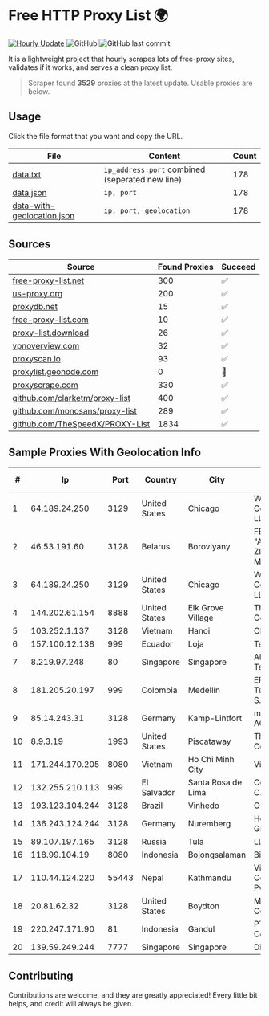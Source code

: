 
# Free HTTP Proxy List 🌍

[![Hourly Update](https://github.com/mertguvencli/http-proxy-list/actions/workflows/main.yml/badge.svg?branch=main)](https://github.com/mertguvencli/http-proxy-list/actions/workflows/main.yml)
![GitHub](https://img.shields.io/github/license/mertguvencli/http-proxy-list)
![GitHub last commit](https://img.shields.io/github/last-commit/mertguvencli/http-proxy-list)

It is a lightweight project that hourly scrapes lots of free-proxy sites, validates if it works, and serves a clean proxy list.


> Scraper found **3529** proxies at the latest update. Usable proxies are below.

## Usage

Click the file format that you want and copy the URL.


|File|Content|Count|
|----|-------|-----|
|[data.txt](https://raw.githubusercontent.com/mertguvencli/http-proxy-list/main/proxy-list/data.txt)|`ip_address:port` combined (seperated new line)|178|
|[data.json](https://raw.githubusercontent.com/mertguvencli/http-proxy-list/main/proxy-list/data.json)|`ip, port`|178|
|[data-with-geolocation.json](https://raw.githubusercontent.com/mertguvencli/http-proxy-list/main/proxy-list/data-with-geolocation.json)|`ip, port, geolocation`|178|

## Sources

|Source|Found Proxies|Succeed|
|------|-------------|-------|
|[free-proxy-list.net](https://free-proxy-list.net)|300|✅|
|[us-proxy.org](https://www.us-proxy.org)|200|✅|
|[proxydb.net](http://proxydb.net)|15|✅|
|[free-proxy-list.com](https://free-proxy-list.com/?page=&port=&type%5B%5D=http&type%5B%5D=https&up_time=0&search=Search)|10|✅|
|[proxy-list.download](https://www.proxy-list.download/HTTP)|26|✅|
|[vpnoverview.com](https://vpnoverview.com/privacy/anonymous-browsing/free-proxy-servers)|32|✅|
|[proxyscan.io](https://www.proxyscan.io)|93|✅|
|[proxylist.geonode.com](https://proxylist.geonode.com/api/proxy-list?limit=300&page=1&sort_by=lastChecked&sort_type=desc&protocols=http,https)|0|🚫|
|[proxyscrape.com](https://api.proxyscrape.com/v2/?request=displayproxies&protocol=http&timeout=10000&country=all&ssl=all&anonymity=all)|330|✅|
|[github.com/clarketm/proxy-list](https://raw.githubusercontent.com/clarketm/proxy-list/master/proxy-list-raw.txt)|400|✅|
|[github.com/monosans/proxy-list](https://raw.githubusercontent.com/monosans/proxy-list/main/proxies/http.txt)|289|✅|
|[github.com/TheSpeedX/PROXY-List](https://raw.githubusercontent.com/TheSpeedX/PROXY-List/master/http.txt)|1834|✅|


## Sample Proxies With Geolocation Info

|#|Ip|Port|Country|City|Internet Service Provider|
|-|--|----|-------|----|-------------------------|
|1|64.189.24.250|3129|United States|Chicago|WhiteSky Communications, LLC.|
|2|46.53.191.60|3128|Belarus|Borovlyany|FE "ALTERNATIVNAYA ZIFROVAYA SET" Minsk|
|3|64.189.24.250|3129|United States|Chicago|WhiteSky Communications, LLC.|
|4|144.202.61.154|8888|United States|Elk Grove Village|The Constant Company|
|5|103.252.1.137|3128|Vietnam|Hanoi|CMCMIENBAC|
|6|157.100.12.138|999|Ecuador|Loja|Telconet S.A|
|7|8.219.97.248|80|Singapore|Singapore|Alibaba (US) Technology Co., Ltd.|
|8|181.205.20.197|999|Colombia|Medellín|EPM Telecomunicaciones S.A. E.S.P.|
|9|85.14.243.31|3128|Germany|Kamp-Lintfort|myLoc managed IT AG|
|10|8.9.3.19|1993|United States|Piscataway|The Constant Company, LLC|
|11|171.244.170.205|8080|Vietnam|Ho Chi Minh City|Viettel Corporation|
|12|132.255.210.113|999|El Salvador|Santa Rosa de Lima|Conective S.a. De C.V.|
|13|193.123.104.244|3128|Brazil|Vinhedo|Oracle Corporation|
|14|136.243.124.244|3128|Germany|Nuremberg|Hetzner Online GmbH|
|15|89.107.197.165|3128|Russia|Tula|LLC TK Altair|
|16|118.99.104.19|8080|Indonesia|Bojongsalaman|Biznet Networks|
|17|110.44.124.220|55443|Nepal|Kathmandu|Vianet Communications Pvt. Ltd|
|18|20.81.62.32|3128|United States|Boydton|Microsoft Corporation|
|19|220.247.171.90|81|Indonesia|Gandul|PT Indonesia Comnets Plus|
|20|139.59.249.244|7777|Singapore|Singapore|DigitalOcean, LLC|



## Contributing

Contributions are welcome, and they are greatly appreciated! Every
little bit helps, and credit will always be given.

